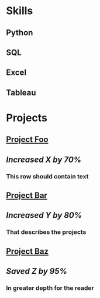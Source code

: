 # Skills
## Python<br>
## SQL<br>
## Excel<br>
## Tableau<br>

# Projects
## [Project Foo]('')<br>
## _**Increased X by 70%**_<br>
### This row should contain text<br>

## [Project Bar]('')<br>
## _**Increased Y by 80%**_<br>
### That describes the projects<br>

## [Project Baz]('')<br>
## _**Saved Z by 95%**_<br>
### In greater depth for the reader<br>
